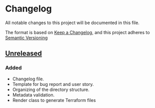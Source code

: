 # Changelog

All notable changes to this project will be documented in this file.

The format is based on [Keep a Changelog](https://keepachangelog.com/en/1.0.0/),
and this project adheres to [Semantic Versioning](https://semver.org/spec/v2.0.0.html)

## [Unreleased]

### Added

- Changelog file.
- Template for bug report and user story.
- Organizing of the directory structure.
- Metadata validation.
- Render class to generate Terraform files

[unreleased]: https://github.com/ditrit/iactor/blob/dev/changelog.md#unreleased
